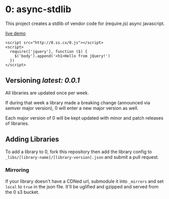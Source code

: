 # 0: async-stdlib

This project creates a stdlib of vendor code for (require.js) async javascript.

[live demo](http://0.ss.cx/index.html)
```
<script src="http://0.ss.cx/0.js"></script>
<script>
  require(['jquery'], function ($) {
    $('body').append('<h1>Hello from jQuery!')
  })
</script>
```

## Versioning *latest: 0.0.1*

All libraries are updated once per week.

If during that week a library made a breaking change (announced via semver major version), 0 will enter a new major version as well.

Each major version of 0 will be kept updated with minor and patch releases of libraries.

## Adding Libraries

To add a library to 0, fork this repository then add the library config to `_libs/[library-name]/[library-version].json` and submit a pull request.

### Mirroring

If your library doesn't have a CDNed url, submodule it into `_mirrors` and set `local` to `true` in the json file. It'll be uglified and gzipped and served from the 0 s3 bucket.
